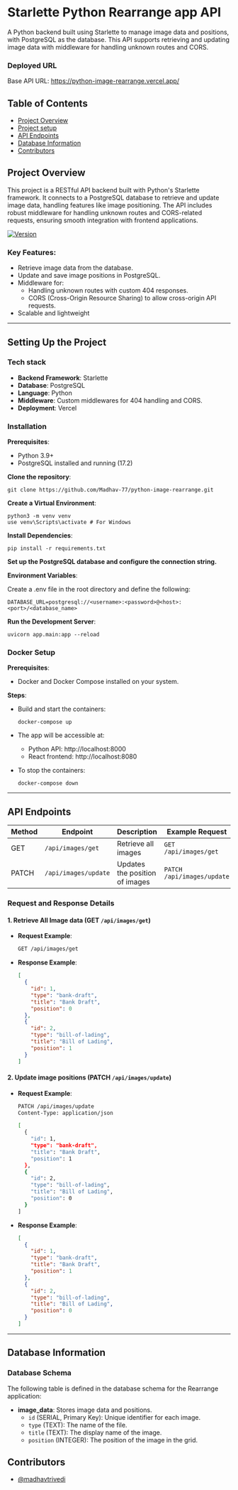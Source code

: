 # Starlette Python Rearrange app API

A Python backend built using Starlette to manage image data and positions, with PostgreSQL as the database. This API supports retrieving and updating image data with middleware for handling unknown routes and CORS.

### Deployed URL

Base API URL: https://python-image-rearrange.vercel.app/

## Table of Contents
- [Project Overview](#project-overview)
- [Project setup](#setting-up-the-project)
- [API Endpoints](#api-endpoints)
- [Database Information](#database-information)
- [Contributors](#contributors)

## Project Overview

This project is a RESTful API backend built with Python's Starlette framework. It connects to a PostgreSQL database to retrieve and update image data, handling features like image positioning. The API includes robust middleware for handling unknown routes and CORS-related requests, ensuring smooth integration with frontend applications.

[![Version](https://img.shields.io/badge/version-1.0.0.alpha.1-blue.svg)](https://semver.org)

### Key Features:
- Retrieve image data from the database.
- Update and save image positions in PostgreSQL.
- Middleware for:
    - Handling unknown routes with custom 404 responses.
    - CORS (Cross-Origin Resource Sharing) to allow cross-origin API requests.
- Scalable and lightweight

---

## Setting Up the Project

### Tech stack
- **Backend Framework**: Starlette
- **Database**: PostgreSQL
- **Language**: Python
- **Middleware**: Custom middlewares for 404 handling and CORS.
- **Deployment**: Vercel

### Installation
**Prerequisites**:
- Python 3.9+
- PostgreSQL installed and running (17.2)

**Clone the repository**:

    git clone https://github.com/Madhav-77/python-image-rearrange.git
    
**Create a Virtual Environment**:
    
    python3 -m venv venv
    use venv\Scripts\activate # For Windows
    
**Install Dependencies**:

    pip install -r requirements.txt

**Set up the PostgreSQL database and configure the connection string.**

**Environment Variables**:

Create a .env file in the root directory and define the following:

    DATABASE_URL=postgresql://<username>:<password>@<host>:<port>/<database_name>

**Run the Development Server**:

    uvicorn app.main:app --reload

### Docker Setup

**Prerequisites**:
- Docker and Docker Compose installed on your system.

**Steps**:

- Build and start the containers:
    ```
    docker-compose up    
    ```
- The app will be accessible at:
  - Python API: http://localhost:8000
  - React frontend: http://localhost:8080

- To stop the containers:
    ```
    docker-compose down    
    ```
    
---
## API Endpoints

| Method | Endpoint                                     | Description                                    | Example Request                           |
|--------|----------------------------------------------|------------------------------------------------|------------------------------------------|
| GET    | `/api/images/get`                            | Retrieve all images                            | `GET /api/images/get`                    |
| PATCH  | `/api/images/update`                         | Updates the position of images                 | `PATCH /api/images/update`               |

### Request and Response Details

#### 1. Retrieve All Image data (GET `/api/images/get`)
- **Request Example**:
    ```bash
    GET /api/images/get
    ```
- **Response Example**:
    ```json
    [
      {
        "id": 1,
        "type": "bank-draft",
        "title": "Bank Draft",
        "position": 0
      },
      {
        "id": 2,
        "type": "bill-of-lading",
        "title": "Bill of Lading",
        "position": 1
      }
    ]
    ```

#### 2. Update image positions (PATCH `/api/images/update`)
- **Request Example**:
    ```bash
    PATCH /api/images/update
    Content-Type: application/json

    [
      {
        "id": 1,
        "type": "bank-draft",
        "title": "Bank Draft",
        "position": 1
      },
      {
        "id": 2,
        "type": "bill-of-lading",
        "title": "Bill of Lading",
        "position": 0
      }
    ]
    ```
- **Response Example**:
    ```json
    [
      {
        "id": 1,
        "type": "bank-draft",
        "title": "Bank Draft",
        "position": 1
      },
      {
        "id": 2,
        "type": "bill-of-lading",
        "title": "Bill of Lading",
        "position": 0
      }
    ]
    ```
---

## Database Information

### Database Schema

The following table is defined in the database schema for the Rearrange application:

- **image_data**: Stores image data and positions.
    - `id` (SERIAL, Primary Key): Unique identifier for each image.
    - `type` (TEXT): The name of the file.
    - `title` (TEXT): The display name of the image.
    - `position` (INTEGER): The position of the image in the grid.

## Contributors

- [@madhavtrivedi](https://www.madhavtrivedi.com/)